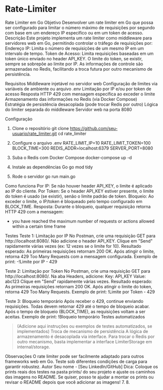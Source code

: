 # Rate-Limiter

Rate Limiter em Go
Objetivo
Desenvolver um rate limiter em Go que possa ser configurado para limitar o número máximo de requisições por segundo com base em um endereço IP específico ou em um token de acesso.
Descrição
Este projeto implementa um rate limiter como middleware para servidores web em Go, permitindo controlar o tráfego de requisições por:
Endereço IP: Limita o número de requisições de um mesmo IP em um intervalo de tempo.
Token de Acesso: Limita requisições baseadas em um token único enviado no header API_KEY. O limite do token, se existir, sempre se sobrepõe ao limite por IP.
As informações de controle são armazenadas no Redis, facilitando a troca futura por outro mecanismo de persistência.

Requisitos
Middleware injetável no servidor web
Configuração de limites via variáveis de ambiente ou arquivo .env
Limitação por IP e/ou por token de acesso
Resposta HTTP 429 com mensagem específica ao exceder o limite
Armazenamento das informações no Redis (via Docker Compose)
Estratégia de persistência desacoplada (pode trocar Redis por outro)
Lógica do limiter separada do middleware
Servidor web na porta 8080

Configuração
1. Clone o repositório
git clone https://github.com/seu-usuario/rate_limiter.git
cd rate_limiter

2. Configure o arquivo .env
RATE_LIMIT_IP=10
RATE_LIMIT_TOKEN=100
BLOCK_TIME=300
REDIS_ADDR=localhost:6379
SERVER_PORT=8080

3. Suba o Redis com Docker Compose
docker-compose up -d


4. Instale as dependências Go
go mod tidy

5. Rode o servidor
go run main.go


Como funciona
Por IP: Se não houver header API_KEY, o limite é aplicado ao IP do cliente.
Por Token: Se o header API_KEY estiver presente, o limite do token é usado (se existir), senão o limite padrão de token.
Bloqueio: Ao exceder o limite, o IP/token é bloqueado pelo tempo configurado em BLOCK_TIME.
Resposta: Durante o bloqueio, qualquer requisição retorna HTTP 429 com a mensagem:

-   you have reached the maximum number of requests or actions allowed within a certain time frame

Testes
Teste 1: Limitação por IP
No Postman, crie uma requisição GET para http://localhost:8080/.
Não adicione o header API_KEY.
Clique em "Send" rapidamente várias vezes (ex: 12 vezes se o limite for 10).
Resultado esperado:
As primeiras requisições retornam 200 OK.
Após atingir o limite, retorna 429 Too Many Requests com a mensagem configurada.
Exemplo de print:
-!Limite por IP - 429

Teste 2: Limitação por Token
No Postman, crie uma requisição GET para http://localhost:8080/.
Na aba Headers, adicione:
Key: API_KEY
Value: abc123
Clique em "Send" rapidamente várias vezes.
Resultado esperado:
As primeiras requisições retornam 200 OK.
Após atingir o limite do token, retorna 429 Too Many Requests.
Exemplo de print:
!Limite por Token - 429

Teste 3: Bloqueio temporário
Após receber o 429, continue enviando requisições.
Todas devem retornar 429 até o tempo de bloqueio acabar.
Após o tempo de bloqueio (BLOCK_TIME), as requisições voltam a ser aceitas.
Exemplo de print:
!Bloqueio temporário
Testes automatizados
> (Adicione aqui instruções ou exemplos de testes automatizados, se implementados)
Troca de mecanismo de persistência
A lógica de armazenamento é desacoplada via interface. Para trocar o Redis por outro mecanismo, basta implementar a interface LimiterStorage em internal/storage.


Observações
O rate limiter pode ser facilmente adaptado para outros frameworks web em Go.
Teste sob diferentes condições de carga para garantir robustez.
Autor
Seu nome - [Seu LinkedIn/GitHub]
Dica:
Coloque os prints reais dos testes na pasta prints/ do seu projeto e ajuste os caminhos das imagens no README.
Se quiser, posso te ajudar a montar os prints ou revisar o README depois que você adicionar as imagens!
7. 
8. 
